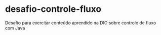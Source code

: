 # desafio-controle-fluxo
Desafio para exercitar conteúdo aprendido na DIO sobre controle de fluxo com Java

